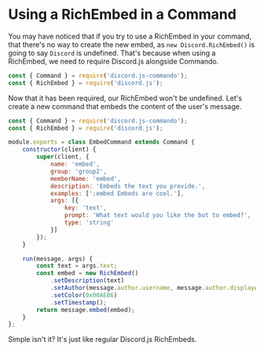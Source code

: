 # Using a RichEmbed in a Command

You may have noticed that if you try to use a RichEmbed in your command, that there's no way to create the new embed, as `new Discord.RichEmbed()` is going to say `Discord` is undefined. That's because when using a RichEmbed, we need to require Discord.js alongside Commando.

```js
const { Command } = require('discord.js-commando');
const { RichEmbed } = require('discord.js');
```

Now that it has been required, our RichEmbed won't be undefined. Let's create a new command that embeds the content of the user's message.

```js
const { Command } = require('discord.js-commando');
const { RichEmbed } = require('discord.js');

module.exports = class EmbedCommand extends Command {
    constructor(client) {
        super(client, {
            name: 'embed',
            group: 'group2',
            memberName: 'embed',
            description: 'Embeds the text you provide.',
            examples: [';embed Embeds are cool.'],
            args: [{
                key: 'text',
                prompt: 'What text would you like the bot to embed?',
                type: 'string'
            }]
        });    
    }

    run(message, args) {
        const text = args.text;
        const embed = new RichEmbed()
            .setDescription(text)
            .setAuthor(message.author.username, message.author.displayAvatarURL)
            .setColor(0x00AE86)
            .setTimestamp();
        return message.embed(embed);
    }
};
```

Simple isn't it? It's just like regular Discord.js RichEmbeds.


